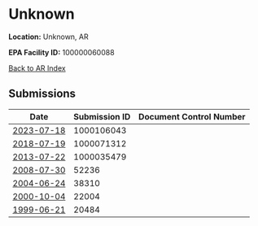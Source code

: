 # Unknown

**Location:** Unknown, AR

**EPA Facility ID:** 100000060088

[Back to AR Index](../../index.md)

## Submissions

| Date | Submission ID | Document Control Number |
|------|--------------|-------------------------|
| [2023-07-18](submissions/1000106043.md) | 1000106043 |  |
| [2018-07-19](submissions/1000071312.md) | 1000071312 |  |
| [2013-07-22](submissions/1000035479.md) | 1000035479 |  |
| [2008-07-30](submissions/52236.md) | 52236 |  |
| [2004-06-24](submissions/38310.md) | 38310 |  |
| [2000-10-04](submissions/22004.md) | 22004 |  |
| [1999-06-21](submissions/20484.md) | 20484 |  |
